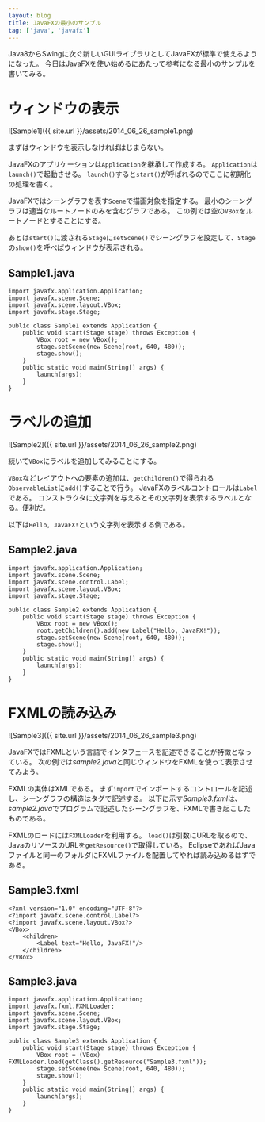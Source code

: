 ```yaml
---
layout: blog
title: JavaFXの最小のサンプル
tag: ['java', 'javafx']
---
```




Java8からSwingに次ぐ新しいGUIライブラリとしてJavaFXが標準で使えるようになった。
今日はJavaFXを使い始めるにあたって参考になる最小のサンプルを書いてみる。

# ウィンドウの表示

![Sample1]({{ site.url }}/assets/2014_06_26_sample1.png)

まずはウィンドウを表示しなければはじまらない。

JavaFXのアプリケーションは`Application`を継承して作成する。
`Application`は`launch()`で起動させる。
`launch()`すると`start()`が呼ばれるのでここに初期化の処理を書く。

JavaFXではシーングラフを表す`Scene`で描画対象を指定する。
最小のシーングラフは適当なルートノードのみを含むグラフである。
この例では空の`VBox`をルートノードとすることにする。

あとは`start()`に渡される`Stage`に`setScene()`でシーングラフを設定して、`Stage`の`show()`を呼べばウィンドウが表示される。

## Sample1.java

~~~~
import javafx.application.Application;
import javafx.scene.Scene;
import javafx.scene.layout.VBox;
import javafx.stage.Stage;

public class Sample1 extends Application {
	public void start(Stage stage) throws Exception {
		VBox root = new VBox();
		stage.setScene(new Scene(root, 640, 480));
		stage.show();
	}
	public static void main(String[] args) {
		launch(args);
	}
}
~~~~

# ラベルの追加

![Sample2]({{ site.url }}/assets/2014_06_26_sample2.png)

続いて`VBox`にラベルを追加してみることにする。

`VBox`などレイアウトへの要素の追加は、`getChildren()`で得られる`ObservableList`に`add()`することで行う。
JavaFXのラベルコントロールは`Label`である。
コンストラクタに文字列を与えるとその文字列を表示するラベルとなる。便利だ。

以下は`Hello, JavaFX!`という文字列を表示する例である。

## Sample2.java

~~~~
import javafx.application.Application;
import javafx.scene.Scene;
import javafx.scene.control.Label;
import javafx.scene.layout.VBox;
import javafx.stage.Stage;

public class Sample2 extends Application {
	public void start(Stage stage) throws Exception {
		VBox root = new VBox();
		root.getChildren().add(new Label("Hello, JavaFX!"));
		stage.setScene(new Scene(root, 640, 480));
		stage.show();
	}
	public static void main(String[] args) {
		launch(args);
	}
}
~~~~

# FXMLの読み込み

![Sample3]({{ site.url }}/assets/2014_06_26_sample3.png)

JavaFXではFXMLという言語でインタフェースを記述できることが特徴となっている。
次の例では*sample2.java*と同じウィンドウをFXMLを使って表示させてみよう。

FXMLの実体はXMLである。
まず`import`でインポートするコントロールを記述し、シーングラフの構造はタグで記述する。
以下に示す*Sample3.fxml*は、*sample2.java*でプログラムで記述したシーングラフを、FXMLで書き起こしたものである。

FXMLのロードには`FXMLLoader`を利用する。
`load()`は引数にURLを取るので、JavaのリソースのURLを`getResource()`で取得している。
EclipseであればJavaファイルと同一のフォルダにFXMLファイルを配置してやれば読み込めるはずである。

## Sample3.fxml

~~~~
<?xml version="1.0" encoding="UTF-8"?>
<?import javafx.scene.control.Label?>
<?import javafx.scene.layout.VBox?>
<VBox>
	<children>
		<Label text="Hello, JavaFX!"/>
	</children>
</VBox>
~~~~

## Sample3.java

~~~~
import javafx.application.Application;
import javafx.fxml.FXMLLoader;
import javafx.scene.Scene;
import javafx.scene.layout.VBox;
import javafx.stage.Stage;

public class Sample3 extends Application {
	public void start(Stage stage) throws Exception {
		VBox root = (VBox) FXMLLoader.load(getClass().getResource("Sample3.fxml"));
		stage.setScene(new Scene(root, 640, 480));
		stage.show();
	}
	public static void main(String[] args) {
		launch(args);
	}
}
~~~~
